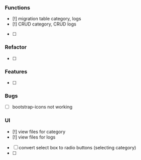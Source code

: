 ### Functions
* [!] migration table category, logs
* [!] CRUD category, CRUD logs
* [ ]

### Refactor
* [ ]

### Features
* [ ]

### Bugs
* [ ] bootstrap-icons not working

### UI 
* [!] view files for category
* [!] view files for logs
* [ ] convert select box to radio buttons (selecting category)
* [ ]